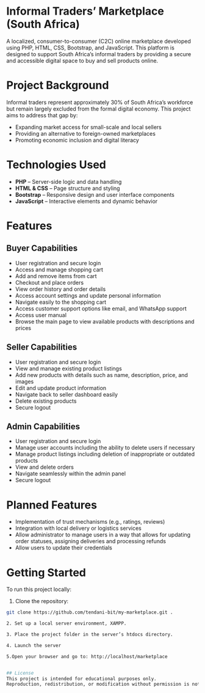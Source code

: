 # Informal Traders’ Marketplace (South Africa)
A localized, consumer-to-consumer (C2C) online marketplace developed using PHP, HTML, CSS, Bootstrap, and JavaScript. This platform is designed to support South Africa’s informal traders by providing a secure and accessible digital space to buy and sell products online.

# Project Background
Informal traders represent approximately 30% of South Africa’s workforce but remain largely excluded from the formal digital economy. This project aims to address that gap by:
- Expanding market access for small-scale and local sellers
- Providing an alternative to foreign-owned marketplaces
- Promoting economic inclusion and digital literacy

# Technologies Used
- **PHP** – Server-side logic and data handling
- **HTML & CSS** – Page structure and styling
- **Bootstrap** – Responsive design and user interface components
- **JavaScript** – Interactive elements and dynamic behavior

# Features
## Buyer Capabilities
- User registration and secure login
- Access and manage shopping cart
- Add and remove items from cart
- Checkout and place orders
- View order history and order details
- Access account settings and update personal information
- Navigate easily to the shopping cart
- Access customer support options like email, and WhatsApp support
- Access user manual
- Browse the main page to view available products with descriptions and prices

## Seller Capabilities
- User registration and secure login
- View and manage existing product listings
- Add new products with details such as name, description, price, and images
- Edit and update product information
- Navigate back to seller dashboard easily
- Delete existing products
- Secure logout

## Admin Capabilities
- User registration and secure login
- Manage user accounts including the ability to delete users if necessary
- Manage product listings including deletion of inappropriate or outdated products
- View and delete orders
- Navigate seamlessly within the admin panel
- Secure logout


# Planned Features
- Implementation of trust mechanisms (e.g., ratings, reviews)
- Integration with local delivery or logistics services
- Allow administrator to manage users in a way that allows for updating order statuses, assigning deliveries and processing refunds
- Allow users to update their credentials

# Getting Started
To run this project locally:
1. Clone the repository:
```bash
git clone https://github.com/tendani-bit/my-marketplace.git .

2. Set up a local server environment, XAMPP.

3. Place the project folder in the server’s htdocs directory.

4. Launch the server 

5.Open your browser and go to: http://localhost/marketplace 


## License
This project is intended for educational purposes only.  
Reproduction, redistribution, or modification without permission is not allowed.
